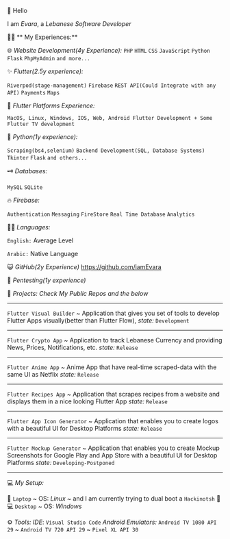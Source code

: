 :wave: Hello

I am *Evara*, a *Lebanese Software Developer*

👩‍💻 ** My Experiences:**

🌐  *Website Development(4y Experience):*
`PHP` 
`HTML`
`CSS`
`JavaScript`
`Python Flask`
`PhpMyAdmin`
`and more...`

✨ *Flutter(2.5y experience):*

`Riverpod(stage-management)`
`Firebase`
`REST API(Could Integrate with any API)`
`Payments` 
`Maps`

📱  *Flutter Platforms Experience:*

`MacOS, Linux, Windows, IOS, Web, Android Flutter Development + Some Flutter TV development`

🐍 *Python(1y experience):*

`Scraping(bs4,selenium)`
`Backend Development(SQL, Database Systems)`
`Tkinter`
`Flask`
`and others...`

🗝 *Databases:*

`MySQL` 
`SQLite`

🔥 *Firebase:* 

`Authentication` 
`Messaging` 
`FireStore`
`Real Time Database`
`Analytics`

👨‍🏫 *Languages:*

`English:` Average Level

`Arabic:` Native Language

😺 *GitHub(2y Experience)*
https://github.com/iamEvara

🔐 *Pentesting(1y experience)*

📂 *Projects:*
*Check My Public Repos and the below*

<hr>

`Flutter Visual Builder` ~ Application that gives you set of tools to develop Flutter Apps visually(better than Flutter Flow),
*state:* `Development`

<hr>

`Flutter Crypto App` ~  Application to track Lebanese Currency and providing News, Prices, Notifications, etc. 
*state:* `Release`

<hr>

`Flutter Anime App` ~ Anime App that have real-time scraped-data with the same UI as Netflix
*state:* `Release`

<hr>

`Flutter Recipes App` ~ Application that scrapes recipes from a website and displays them in a nice looking Flutter App
*state:* `Release`

<hr>

`Flutter App Icon Generator` ~ Application that enables you to create logos with a beautiful UI for Desktop Platforms
*state:* `Release`

<hr>

`Flutter Mockup Generator` ~ Application that enables you to create Mockup Screenshots for Google Play and App Store with a beautiful UI for Desktop Platforms
*state:* `Developing-Postponed`

<hr>


💻 *My Setup:*

🐧 `Laptop` ~ OS: *Linux* ~ and I am currently trying to dual boot a `Hackinotsh` :green_apple:
💻 `Desktop` ~ OS: *Windows*

⚙ *Tools:*
*IDE*: `Visual Studio Code`
*Android Emulators:* `Android TV 1080 API 29` ~ `Android TV 720 API 29` ~ `Pixel XL API 30`
